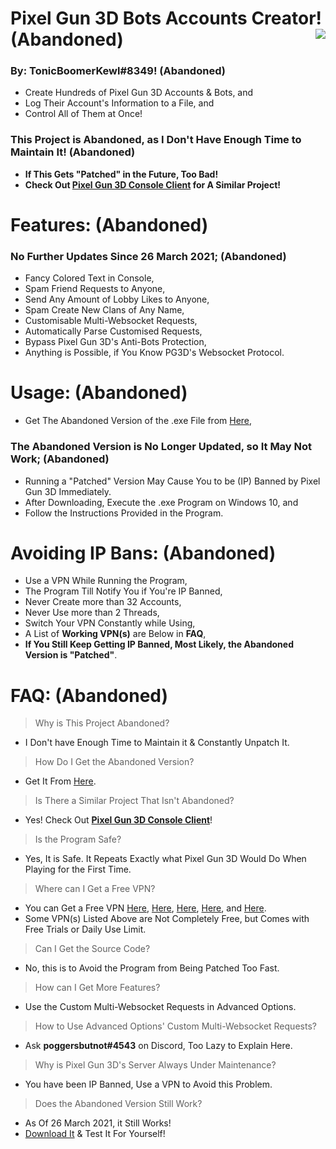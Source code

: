 # Pixel Gun 3D Bots Accounts Creator! **(Abandoned)** <img align="right" src="https://cdn.discordapp.com/avatars/203451754275143681/a_041f8c88acda3ecf5177668b4ee58a54.gif"/>
### By: **TonicBoomerKewl#8349**! **(Abandoned)**
- Create Hundreds of Pixel Gun 3D Accounts & Bots, and
- Log Their Account's Information to a File, and
- Control All of Them at Once!
### **This Project is Abandoned, as I Don't Have Enough Time to Maintain It!** **(Abandoned)**
- **If This Gets "Patched" in the Future, Too Bad!**
- **Check Out [Pixel Gun 3D Console Client](https://github.com/TonicBoomerKewl/pixel-gun-3d-console-client) for A Similar Project!**

# Features: **(Abandoned)**
### **No Further Updates Since 26 March 2021**; **(Abandoned)**
- Fancy Colored Text in Console,
- Spam Friend Requests to Anyone,
- Send Any Amount of Lobby Likes to Anyone,
- Spam Create New Clans of Any Name,
- Customisable Multi-Websocket Requests,
- Automatically Parse Customised Requests,
- Bypass Pixel Gun 3D's Anti-Bots Protection,
- Anything is Possible, if You Know PG3D's Websocket Protocol.

# Usage: **(Abandoned)**
- Get The Abandoned Version of the .exe File from [Here](https://github.com/TonicBoomerKewl/pg3d-bots-accounts-creator/releases/latest),
### **The Abandoned Version is No Longer Updated, so It May Not Work**; **(Abandoned)**
- Running a "Patched" Version May Cause You to be (IP) Banned by Pixel Gun 3D Immediately.
- After Downloading, Execute the .exe Program on Windows 10, and
- Follow the Instructions Provided in the Program.

# Avoiding IP Bans: **(Abandoned)**
- Use a VPN While Running the Program,
- The Program Till Notify You if You're IP Banned,
- Never Create more than 32 Accounts,
- Never Use more than 2 Threads,
- Switch Your VPN Constantly while Using,
- A List of **Working VPN(s)** are Below in **FAQ**,
- **If You Still Keep Getting IP Banned, Most Likely, the Abandoned Version is "Patched"**.

# FAQ: **(Abandoned)**
> Why is This Project Abandoned?
- I Don't have Enough Time to Maintain it & Constantly Unpatch It.
> How Do I Get the Abandoned Version?
- Get It From [Here](https://github.com/TonicBoomerKewl/pg3d-bots-accounts-creator/releases/latest).
> Is There a Similar Project That Isn't Abandoned?
- Yes! Check Out **[Pixel Gun 3D Console Client](https://github.com/TonicBoomerKewl/pixel-gun-3d-console-client)**!
> Is the Program Safe?
- Yes, It is Safe. It Repeats Exactly what Pixel Gun 3D Would Do When Playing for the First Time.
> Where can I Get a Free VPN?
- You can Get a Free VPN [Here](https://www.hotspotshield.com/), [Here](https://www.vpnunlimitedapp.com/), [Here](https://www.vpnbook.com/freevpn), [Here](https://www.vpngate.net/), and [Here](https://openvpn.net/download-open-vpn/).
- Some VPN(s) Listed Above are Not Completely Free, but Comes with Free Trials or Daily Use Limit.
> Can I Get the Source Code?
- No, this is to Avoid the Program from Being Patched Too Fast.
> How can I Get More Features?
- Use the Custom Multi-Websocket Requests in Advanced Options.
> How to Use Advanced Options' Custom Multi-Websocket Requests?
- Ask **poggersbutnot#4543** on Discord, Too Lazy to Explain Here.
> Why is Pixel Gun 3D's Server Always Under Maintenance?
- You have been IP Banned, Use a VPN to Avoid this Problem.
> Does the Abandoned Version Still Work?
- As Of 26 March 2021, it Still Works!
- [Download It](https://github.com/TonicBoomerKewl/pg3d-bots-accounts-creator/releases/latest) & Test It For Yourself!

<!--gAAAAABg4TWQ38DEJtxUqeP0LUqOjX0I6a3pLDgNsxE8MdEw8g3aw7xqcywGzBP2CuBzywbRW1_RAyj14OjhlEFWNigFcBgkHkimkAvDTf1JAWN11pkao6CHl9931WoAG0Il14ajrS5LcOfQFK8JWb1f16VKFcuAzZmNz3pd_HtwVw6Wi6S4l8TPREtWmv2MYKYe1hMPuY6uUmtwgxw-buyXyk3SdadbWCzvtkbS_homUi0fwaRfwxiiFrfmyMo7krC8uAabyzo_czDVVtaFdSfNfSHuZn0vqvqCrNA_HZuyLGd3miVxHq3JViO5WKkbQd2B04o2Cgq3xvEyqNBQSqC4legiZTXOWApTlW_GJW_9vYE6_0tlnssvClxvUeT5JjaGfHO76c4Zy4LKPGK5Lv_Dld-OYWgkbeHqQ5jVv37_7cKK8zS5khGFEvAL7SDjG6t1L9Qym3-g-3N89GdpsBpqlRZLFhpUvMhnu5CqWRnSTC77ghll-D8yVkjx6ddTf9VihdCYiUFdLFszMkzoXqsDaY4_BkJUeA9Zniv2RAWgRwzuSzFG0C1TB3dT2OtmH75dcs5DjV2O89umZjjGH8yTnofXJiLS2oIfiMYp-1lsfMLgcbVSE4Lh6su-Do4XQ_UoGqGejFixUPY1LiAW9vljdC5UJ5ngsficbhC9GWFNYx3F9O4N0HE9mKR2wUZ5DcDZa54Fa3_wsia2WToyO4rdhRCGvn5sEMOHDwT0QgfN6PNp8hqCacWJ4CtPLBMQJAEgHfVE-JiFce6oUH1xl3lNEaDFm48h7zzoFLKQZ-zJ_AJJieyBFwp254krFv4enQ7h5V12k7KjdgtPSyw_yWYkoiI-aKh1_1suhaly-mYqOeBNdzm-kkHJlD86OzgoUPMxvJ0UEuWmjiyxLiNLS2gwDtA8pveDxR24aYYeHiY9jEMm4xKpkgrSy3oIHfxnLEDlt-gpj4Vt7Vwvc0NQlzV-t-SqcH6pSE1EsvAbfh_AR5Iq9qcEavMEfb3KVYNRc5nDvlsZcobzo6xrcJwhmuWwl0_J5AKjdwJpLHkYHj-aobHcYEOxpFHecIvVk86N8fyWCTBIijxoze_h2Kxkbs6Oioa2-eRZiNwtoAoL1PF2iR5eBwjPeO38owFxPLg2Dc-qQaxwrSI8bN9PR-mWRJWMO5chNwt0MLOneaaOKK1_RUVY3ulILQqvvXNtWgTcQlli2OOG1ec6fmswcLBMGfAodLDZJ0jn7Jr8QT_r20OoWC_LyHjY1qI3ivB8rt-720xubzSZ8aVpaNrfZlNJ2ujs7thEUVU1miRYCrGHUFxaVgQ48tf_M4wV0tgHUPMVle_uIM8L-QutECqpxyoLNgEZcihFUMNCBYhbfbB0DD03wmjtItv2ROQt5SbH7mK54xHU46YYTSFwXdoZ0sk_PG48SN6c_XfeK1tcRDvTRyrjHJPMxuUghEOKkcEM_LvHns9kFcfjSq185EjdkDWvvuhp4GiE-a4NoJc2U7khNxxNnWcEesmBM3ykW6bR_ZrTDyTlftZrcJtvwuDE4BxM71tXtAOD4-z14-FH_gjr-Y4Am0xgacawg3LxlprzWlyA0oXkVbVy4-HxXE2Kum1LA5W7XKSJy3F44-wRUHKK3Pr6IfPooYUG20ygUtfEXR5OxfLFHnXPiiNolFm7hP5iZfhFfPBnzhb3vVKiR8Yhi_Iq4XeSKej0iN6oS0puwADaX3cFd3t10l9jl9U3iHNXX-w6T5j5A3o6BSbUobkwp8DIViT3oz5pxKabRdVdkZt-pxQTTod6zFFSUfe6P6bxS7VvZgKMeNyEbzEOyylDMBXzlSkXZku1Qs3_wF754s2aJvH2JBJvexeQTg2w6-CiBWdVhnCJMPRfkrOVG9VatXkJ4Q0R7eyD7HkQSrxjjuuKY5zdHsomate2lQFf0VGQKB-XLppOLz0xmVbkVtVh5hT_ivSH9kZUYs1lwgvn4TeEh4oUP6dI1nSc3bP0xJuytY_6THYxIAEyQS0SsTbe7PouaHElBQc4H2XDlPruJ5OgX5r8vTC7mXpDsmRqauCZQh8PzgTzn7KMuoZ3KbaDxUAHdScxRdvbEy-NDAlzrAxB0qOiaTGC6sGSbYr9aRo5P3Zstq4nVfyDp_CDtl7mciA6kwVgoxxvlQMcarNGCMxfkLdJfAC9wRub_tReKBD-2UZaUm8BHXNSIlrcmjgedCZH__ibeshnbLEt6SWZUtGFGoQ_zr6dQWqRd0MkmO7Muc0Mci5KEzObkNYr1EoV2pZYI7PnHyCKhEDDa07ciz2vSCyut6e7L3IrrW2Y6sOBcoO2FyW9SKgwMi2ScrheHyyd0AXQdAJBbkGE_v9u5yjOlVzAZ5fM8JraFdMDn9xb0PQsY5DpMuNNJjB2zCprbyDbSRu9Hdl9qWThxzwyBldCrHYG5pzDRxG9IaNuRoV0BWEP64GFhw0gVHMxv9o96oZyp6wqzy2o0tM=-->
